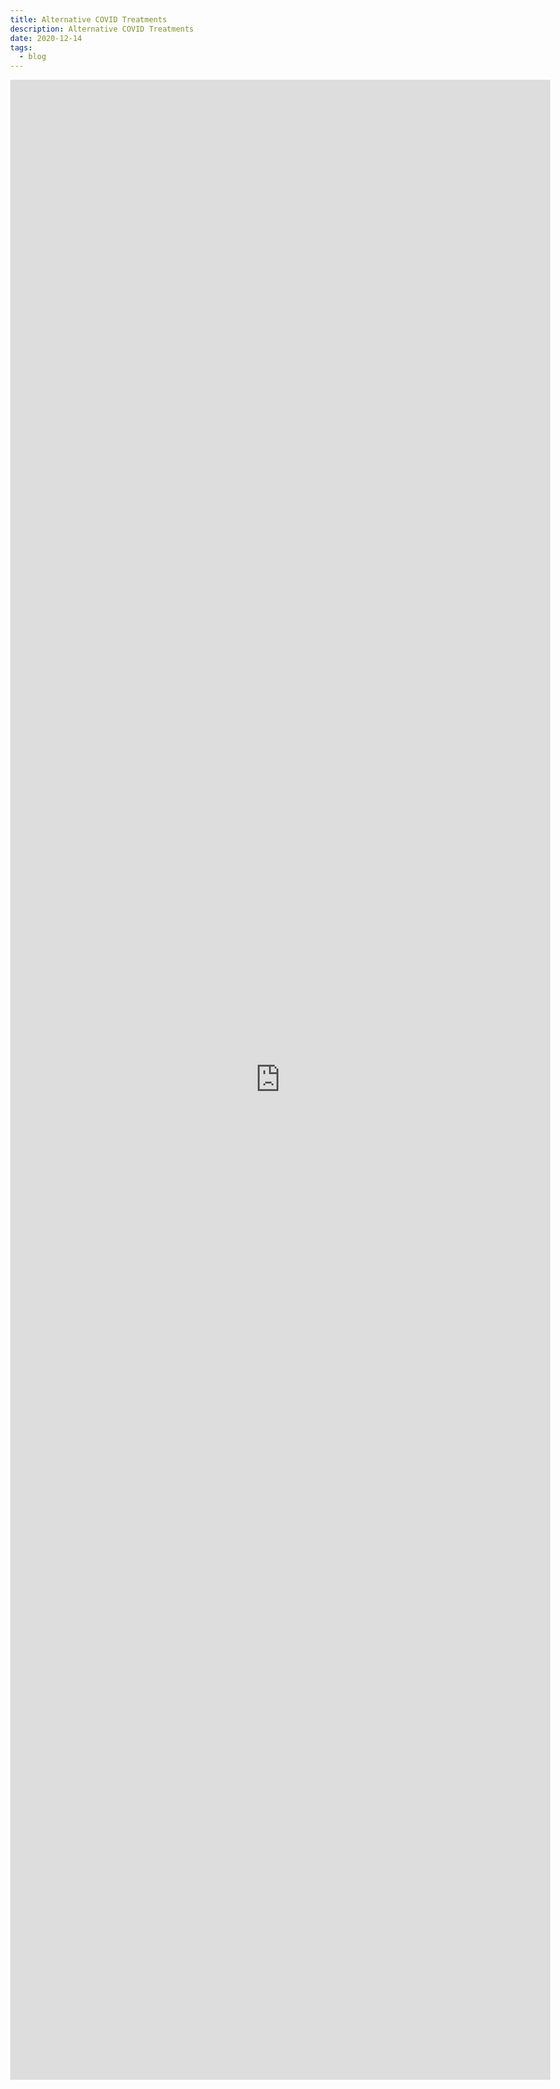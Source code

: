 ```yaml
---
title: Alternative COVID Treatments
description: Alternative COVID Treatments
date: 2020-12-14
tags:
  - blog
---
```

<body style="margin:0">
<iframe src="https://docs.google.com/document/d/e/2PACX-1vTSmtHynbJ7llF_QYNRTWy6TtoNKDd8dJuPBzfUetuv8j6aRlKneKzhm_ELg20ZwiwKGPUdvv-JTpTD/pub?embedded=true" style="border: none; width: 90vw; height: 80vh"></iframe>